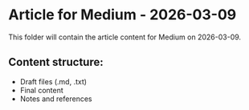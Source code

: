 # Article for Medium - 2026-03-09

This folder will contain the article content for Medium on 2026-03-09.

## Content structure:
- Draft files (.md, .txt)
- Final content
- Notes and references
